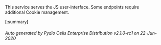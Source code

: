 






This service serves the JS user-interface. Some endpoints require additional Cookie management.

[:summary]

###### Auto generated by Pydio Cells Enterprise Distribution v2.1.0-rc1 on 22-Jun-2020
